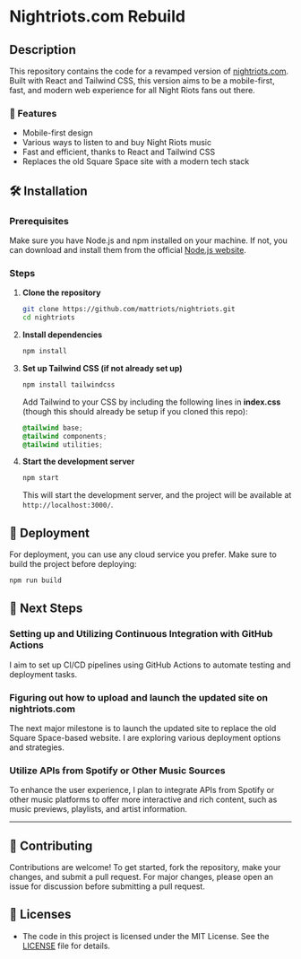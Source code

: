 # Nightriots.com Rebuild 

## Description

This repository contains the code for a revamped version of [nightriots.com](https://www.nightriots.com). Built with React and Tailwind CSS, this version aims to be a mobile-first, fast, and modern web experience for all Night Riots fans out there.

### 🌟 Features

- Mobile-first design
- Various ways to listen to and buy Night Riots music
- Fast and efficient, thanks to React and Tailwind CSS
- Replaces the old Square Space site with a modern tech stack

## 🛠️ Installation

### Prerequisites

Make sure you have Node.js and npm installed on your machine. If not, you can download and install them from the official [Node.js website](https://nodejs.org/).

### Steps

1. **Clone the repository**

    ```bash
    git clone https://github.com/mattriots/nightriots.git
    cd nightriots
    ```

2. **Install dependencies**

    ```bash
    npm install
    ```

3. **Set up Tailwind CSS (if not already set up)**

    ```bash
    npm install tailwindcss
    ```

    Add Tailwind to your CSS by including the following lines in **index.css** (though this should already be setup if you cloned this repo):

    ```css
    @tailwind base;
    @tailwind components;
    @tailwind utilities;
    ```

4. **Start the development server**

    ```bash
    npm start
    ```

    This will start the development server, and the project will be available at `http://localhost:3000/`.

## 🚀 Deployment

For deployment, you can use any cloud service you prefer. Make sure to build the project before deploying:

```bash
npm run build
```

## 🌱 Next Steps

### Setting up and Utilizing Continuous Integration with GitHub Actions
I aim to set up CI/CD pipelines using GitHub Actions to automate testing and deployment tasks.

### Figuring out how to upload and launch the updated site on nightriots.com
The next major milestone is to launch the updated site to replace the old Square Space-based website. I are exploring various deployment options and strategies.

### Utilize APIs from Spotify or Other Music Sources
To enhance the user experience, I plan to integrate APIs from Spotify or other music platforms to offer more interactive and rich content, such as music previews, playlists, and artist information.

---

## 🤝 Contributing

Contributions are welcome! To get started, fork the repository, make your changes, and submit a pull request. For major changes, please open an issue for discussion before submitting a pull request.

## 📜 Licenses

- The code in this project is licensed under the MIT License. See the [LICENSE](LICENSE) file for details.




